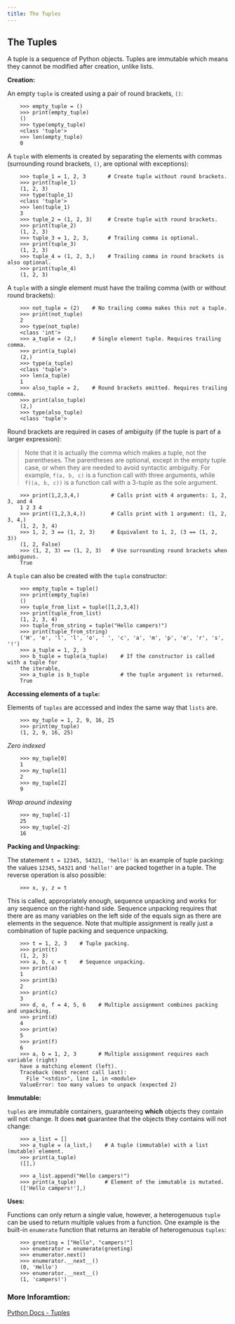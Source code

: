 ```yaml
---
title: The Tuples
---
```

## The Tuples

A tuple is a sequence of Python objects. Tuples are immutable which means they cannot be modified after creation, unlike lists.

**Creation:**

An empty `tuple` is created using a pair of round brackets, `()`:
```shell
    >>> empty_tuple = ()
    >>> print(empty_tuple)
    ()
    >>> type(empty_tuple)
    <class 'tuple'>
    >>> len(empty_tuple)
    0
```
A `tuple` with elements is created by separating the elements with commas (surrounding round brackets, `()`, are optional with exceptions):
```shell
    >>> tuple_1 = 1, 2, 3       # Create tuple without round brackets.
    >>> print(tuple_1)
    (1, 2, 3)
    >>> type(tuple_1)
    <class 'tuple'>
    >>> len(tuple_1)
    3
    >>> tuple_2 = (1, 2, 3)     # Create tuple with round brackets.
    >>> print(tuple_2)
    (1, 2, 3)
    >>> tuple_3 = 1, 2, 3,      # Trailing comma is optional.
    >>> print(tuple_3)
    (1, 2, 3)
    >>> tuple_4 = (1, 2, 3,)    # Trailing comma in round brackets is also optional.
    >>> print(tuple_4)
    (1, 2, 3)
```
A `tuple` with a single element must have the trailing comma (with or without round brackets):
```shell
    >>> not_tuple = (2)    # No trailing comma makes this not a tuple.
    >>> print(not_tuple)
    2
    >>> type(not_tuple)
    <class 'int'>
    >>> a_tuple = (2,)     # Single element tuple. Requires trailing comma.
    >>> print(a_tuple)
    (2,)
    >>> type(a_tuple)
    <class 'tuple'>
    >>> len(a_tuple)
    1
    >>> also_tuple = 2,    # Round brackets omitted. Requires trailing comma.
    >>> print(also_tuple)
    (2,)
    >>> type(also_tuple)
    <class 'tuple'>
```
Round brackets are required in cases of ambiguity (if the tuple is part of a larger expression):

> Note that it is actually the comma which makes a tuple, not the parentheses. The parentheses are optional, except in the empty tuple case, or when they are needed to avoid syntactic ambiguity. For example, `f(a, b, c)` is a function call with three arguments, while `f((a, b, c))` is a function call with a 3-tuple as the sole argument.
```shell
    >>> print(1,2,3,4,)          # Calls print with 4 arguments: 1, 2, 3, and 4
    1 2 3 4
    >>> print((1,2,3,4,))        # Calls print with 1 argument: (1, 2, 3, 4,)
    (1, 2, 3, 4)
    >>> 1, 2, 3 == (1, 2, 3)     # Equivalent to 1, 2, (3 == (1, 2, 3))
    (1, 2, False)
    >>> (1, 2, 3) == (1, 2, 3)   # Use surrounding round brackets when ambiguous.
    True
```
A `tuple` can also be created with the `tuple` constructor:
```shell
    >>> empty_tuple = tuple()
    >>> print(empty_tuple)
    ()
    >>> tuple_from_list = tuple([1,2,3,4])
    >>> print(tuple_from_list)
    (1, 2, 3, 4)
    >>> tuple_from_string = tuple("Hello campers!")
    >>> print(tuple_from_string)
    ('H', 'e', 'l', 'l', 'o', ' ', 'c', 'a', 'm', 'p', 'e', 'r', 's', '!')
    >>> a_tuple = 1, 2, 3
    >>> b_tuple = tuple(a_tuple)    # If the constructor is called with a tuple for
    the iterable,
    >>> a_tuple is b_tuple          # the tuple argument is returned.
    True
```
**Accessing elements of a `tuple`:**

Elements of `tuples` are accessed and index the same way that `lists` are.
```shell
    >>> my_tuple = 1, 2, 9, 16, 25
    >>> print(my_tuple)
    (1, 2, 9, 16, 25)
```
_Zero indexed_
```shell
    >>> my_tuple[0]
    1
    >>> my_tuple[1]
    2
    >>> my_tuple[2]
    9
```
_Wrap around indexing_
```shell
    >>> my_tuple[-1]
    25
    >>> my_tuple[-2]
    16
```
**Packing and Unpacking:**

The statement `t = 12345, 54321, 'hello!'` is an example of tuple packing: the values `12345`, `54321` and `'hello!'` are packed together in a tuple. The reverse operation is also possible:
```shell
    >>> x, y, z = t
```
This is called, appropriately enough, sequence unpacking and works for any sequence on the right-hand side. Sequence unpacking requires that there are as many variables on the left side of the equals sign as there are elements in the sequence. Note that multiple assignment is really just a combination of tuple packing and sequence unpacking.
```shell
    >>> t = 1, 2, 3    # Tuple packing.
    >>> print(t)
    (1, 2, 3)
    >>> a, b, c = t    # Sequence unpacking.
    >>> print(a)
    1
    >>> print(b)
    2
    >>> print(c)
    3
    >>> d, e, f = 4, 5, 6    # Multiple assignment combines packing and unpacking.
    >>> print(d)
    4
    >>> print(e)
    5
    >>> print(f)
    6
    >>> a, b = 1, 2, 3       # Multiple assignment requires each variable (right)
    have a matching element (left).
    Traceback (most recent call last):
      File "<stdin>", line 1, in <module>
    ValueError: too many values to unpack (expected 2)
```
**Immutable:**

`tuples` are immutable containers, guaranteeing **which** objects they contain will not change. It does **not** guarantee that the objects they contains will not change:
```shell
    >>> a_list = []
    >>> a_tuple = (a_list,)    # A tuple (immutable) with a list (mutable) element.
    >>> print(a_tuple)
    ([],)

    >>> a_list.append("Hello campers!")
    >>> print(a_tuple)         # Element of the immutable is mutated.
    (['Hello campers!'],)
```
**Uses:**

Functions can only return a single value, however, a heterogenuous `tuple` can be used to return multiple values from a function. One example is the built-in `enumerate` function that returns an iterable of heterogenuous `tuples`:
```shell
    >>> greeting = ["Hello", "campers!"]
    >>> enumerator = enumerate(greeting)
    >>> enumerator.next()
    >>> enumerator.__next__()
    (0, 'Hello')
    >>> enumerator.__next__()
    (1, 'campers!')
```
### More Inforamtion:
[Python Docs - Tuples](https://docs.python.org/3/library/stdtypes.html#tuples)
